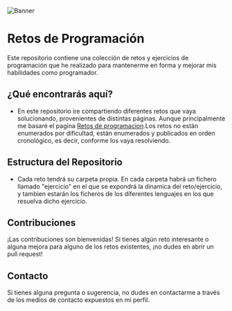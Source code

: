 <!--
# Retos de Programación
Realizaré algunas pruebas de programación, basados principalmente en la pagina web "retosdeprogramación.com" hecha por mouredev. Los directorios en los que resolveré los retos estarán enumerados no por dificultad sino por el orden cornológico en el que los vaya resolviendo. Inicialmente los resolveré en Python pero puede que conforme avance el tiempo los vuelva a resolver en otros lenguajes, de ser así, estarán los diferentes ficheros de cada lenguaje dentro de los directorios de cada reto. Algunos dircetorios estarán acompañados de un fichero llamado "ejercicio" donde se explicará el mismo; otros tendrán el enunciado del ejercicio dentro del mismo fichero donde se resuelva, es decir, en forma de comentario en el código. 
-->
![Banner](https://github.com/AdrianGuerra46/Retos-de-Programacion/blob/main/imagenes/banner.jpg?raw=true)
# Retos de Programación

Este repositorio contiene una colección de retos y ejercicios de programación que he realizado para mantenerme en forma y mejorar mis habilidades como programador.

## ¿Qué encontrarás aquí?

- En este repositorio ire compartiendo diferentes retos que vaya solucionando, provenientes de distintas páginas. Aunque principalmente me basaré el pagina [Retos de programacion](https://retosdeprogramacion.com).Los retos no están enumerados por dificultad, están enumerados y publicados en orden cronológico, es decir, conforme los vaya resolviendo. 

## Estructura del Repositorio

- Cada reto tendrá su carpeta propia. En cada carpeta habrá un fichero llamado "ejercicio" en el que se expondrá la dinamica del reto/ejercicio, y tambien estarán los ficheros de los diferentes lenguajes en los que resuelva dicho ejercicio.

## Contribuciones

¡Las contribuciones son bienvenidas! Si tienes algún reto interesante o alguna mejora para alguno de los retos existentes, ¡no dudes en abrir un pull request!

## Contacto

Si tienes alguna pregunta o sugerencia, no dudes en contactarme a través de los medios de contacto expuestos en mi perfil. 

